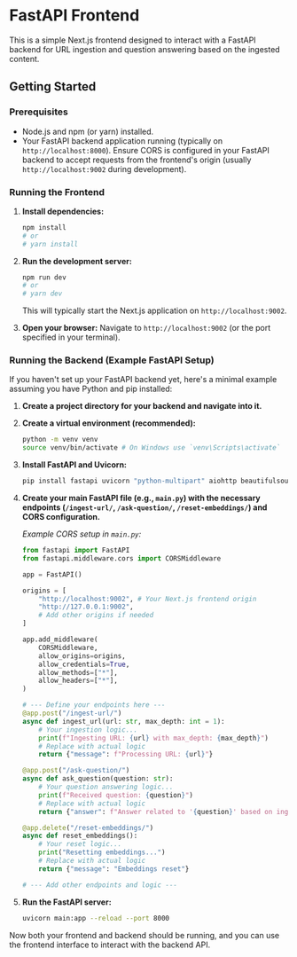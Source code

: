 # FastAPI Frontend

This is a simple Next.js frontend designed to interact with a FastAPI backend for URL ingestion and question answering based on the ingested content.

## Getting Started

### Prerequisites

- Node.js and npm (or yarn) installed.
- Your FastAPI backend application running (typically on `http://localhost:8000`). Ensure CORS is configured in your FastAPI backend to accept requests from the frontend's origin (usually `http://localhost:9002` during development).

### Running the Frontend 


1.  **Install dependencies:**
    ```bash
    npm install
    # or
    # yarn install
    ```

2.  **Run the development server:**
    ```bash
    npm run dev
    # or
    # yarn dev
    ```
    This will typically start the Next.js application on `http://localhost:9002`.

3.  **Open your browser:**
    Navigate to `http://localhost:9002` (or the port specified in your terminal).

### Running the Backend (Example FastAPI Setup)

If you haven't set up your FastAPI backend yet, here's a minimal example assuming you have Python and pip installed:

1.  **Create a project directory for your backend and navigate into it.**
2.  **Create a virtual environment (recommended):**
    ```bash
    python -m venv venv
    source venv/bin/activate # On Windows use `venv\Scripts\activate`
    ```
3.  **Install FastAPI and Uvicorn:**
    ```bash
    pip install fastapi uvicorn "python-multipart" aiohttp beautifulsoup4 # Add other dependencies like sentence-transformers, faiss-cpu etc.
    ```
4.  **Create your main FastAPI file (e.g., `main.py`) with the necessary endpoints (`/ingest-url/`, `/ask-question/`, `/reset-embeddings/`) and CORS configuration.**

    *Example CORS setup in `main.py`:*
    ```python
    from fastapi import FastAPI
    from fastapi.middleware.cors import CORSMiddleware

    app = FastAPI()

    origins = [
        "http://localhost:9002", # Your Next.js frontend origin
        "http://127.0.0.1:9002",
        # Add other origins if needed
    ]

    app.add_middleware(
        CORSMiddleware,
        allow_origins=origins,
        allow_credentials=True,
        allow_methods=["*"],
        allow_headers=["*"],
    )

    # --- Define your endpoints here ---
    @app.post("/ingest-url/")
    async def ingest_url(url: str, max_depth: int = 1):
        # Your ingestion logic...
        print(f"Ingesting URL: {url} with max_depth: {max_depth}")
        # Replace with actual logic
        return {"message": f"Processing URL: {url}"}

    @app.post("/ask-question/")
    async def ask_question(question: str):
        # Your question answering logic...
        print(f"Received question: {question}")
        # Replace with actual logic
        return {"answer": f"Answer related to '{question}' based on ingested data."}

    @app.delete("/reset-embeddings/")
    async def reset_embeddings():
        # Your reset logic...
        print("Resetting embeddings...")
        # Replace with actual logic
        return {"message": "Embeddings reset"}

    # --- Add other endpoints and logic ---

    ```

5.  **Run the FastAPI server:**
    ```bash
    uvicorn main:app --reload --port 8000
    ```

Now both your frontend and backend should be running, and you can use the frontend interface to interact with the backend API.
